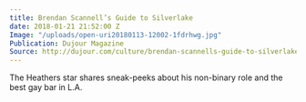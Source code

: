 ```yaml
---
title: Brendan Scannell’s Guide to Silverlake
date: 2018-01-21 21:52:00 Z
Image: "/uploads/open-uri20180113-12002-1fdrhwg.jpg"
Publication: Dujour Magazine
Source: http://dujour.com/culture/brendan-scannells-guide-to-silverlake/
---
```


The Heathers star shares sneak-peeks about his non-binary role and the best gay bar in L.A.
